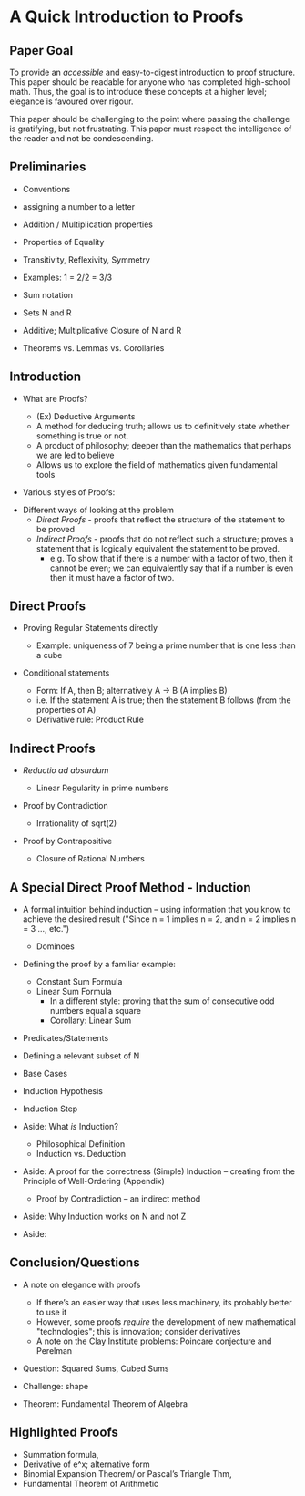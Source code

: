# A Quick Introduction to Proofs
## Paper Goal
To provide an _accessible_ and easy-to-digest introduction to proof structure. This paper should be readable for anyone who has completed high-school math. Thus, the goal is to introduce these concepts at a higher level; elegance is favoured over rigour.

This paper should be challenging to the point where passing the challenge is gratifying, but not frustrating. This paper must respect the intelligence of the reader and not be condescending.

## Preliminaries
 - Conventions
  - assigning a number to a letter


 - Addition / Multiplication properties
 - Properties of Equality
  - Transitivity, Reflexivity, Symmetry
  - Examples: 1 = 2/2 = 3/3
 - Sum notation
 - Sets N and R
  * Additive; Multiplicative Closure of N and R

 - Theorems vs. Lemmas vs. Corollaries

## Introduction
- What are Proofs?
  * (Ex) Deductive Arguments
  * A method for deducing truth; allows us to definitively state whether something is true or not.
  * A product of philosophy; deeper than the mathematics that perhaps we are led to believe
  * Allows us to explore the field of mathematics given fundamental tools


- Various styles of Proofs:
* Different ways of looking at the problem
  * *Direct Proofs* - proofs that reflect the structure of the statement to be proved
  * *Indirect Proofs* - proofs that do not reflect such a structure; proves a statement that is logically equivalent the statement to be proved.
    - e.g. To show that if there is a number with a factor of two, then it cannot be even; we can equivalently say that if a number is even then it must have a factor of two.

## Direct Proofs
- Proving Regular Statements directly
  * Example: uniqueness of 7 being a prime number that is one less than a cube


- Conditional statements
  * Form: If A, then B; alternatively A -> B (A implies B)
  * i.e. If the statement A is true; then the statement B follows (from the properties of A)
  * Derivative rule: Product Rule

## Indirect Proofs
- _Reductio ad absurdum_
  * Linear Regularity in prime numbers


- Proof by Contradiction
  * Irrationality of sqrt(2)


- Proof by Contrapositive
  * Closure of Rational Numbers


## A Special Direct Proof Method - Induction
 - A formal intuition behind induction – using information that you know to achieve the desired result ("Since n = 1 implies n = 2, and n = 2 implies n = 3 …, etc.")
    * Dominoes
- Defining the proof by a familiar example:
  - Constant Sum Formula
  - Linear Sum Formula
    - In a different style: proving that the sum of consecutive odd numbers equal a square
    - Corollary: Linear Sum

- Predicates/Statements
- Defining a relevant subset of N
- Base Cases
- Induction Hypothesis
- Induction Step


- Aside: What _is_ Induction?
    - Philosophical Definition
    - Induction vs. Deduction


 - Aside: A proof for the correctness (Simple) Induction – creating from the Principle of Well-Ordering (Appendix)
    - Proof by Contradiction – an indirect method

 - Aside: Why Induction works on N and not Z

 - Aside:

## Conclusion/Questions
- A note on elegance with proofs
    * If there’s an easier way that uses less machinery, its probably better to use it
    * However, some proofs _require_ the development of new mathematical "technologies"; this is innovation; consider derivatives
    * A note on the Clay Institute problems: Poincare conjecture and Perelman


- Question: Squared Sums, Cubed Sums
- Challenge:  shape
- Theorem: Fundamental Theorem of Algebra


## Highlighted Proofs
- Summation formula,
- Derivative of e^x; alternative form
- Binomial Expansion Theorem/ or Pascal’s Triangle Thm,
- Fundamental Theorem of Arithmetic
